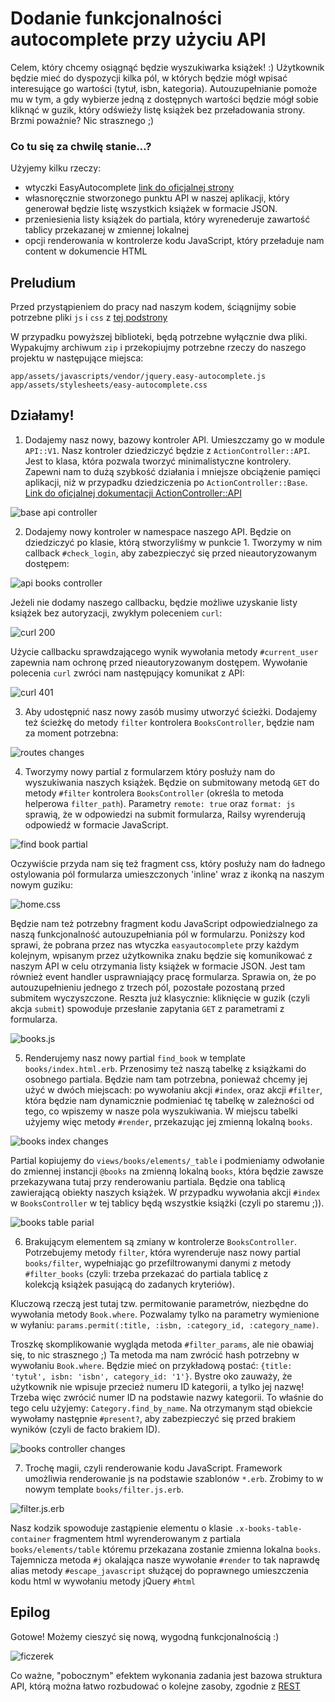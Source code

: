 # Dodanie funkcjonalności autocomplete przy użyciu API

Celem, który chcemy osiągnąć będzie wyszukiwarka książek! :) Użytkownik
będzie mieć do dyspozycji kilka pól, w których będzie mógł wpisać
interesujące go wartości (tytuł, isbn, kategoria). Autouzupełnianie
pomoże mu w tym, a gdy wybierze jedną z dostępnych wartości będzie mógł
sobie kliknąć w guzik, który odświeży listę książek bez przeładowania
strony. Brzmi poważnie? Nic strasznego ;)

### Co tu się za chwilę stanie...?

Użyjemy kilku rzeczy:
- wtyczki EasyAutocomplete [link do oficjalnej
  strony](http://easyautocomplete.com/) 
- własnoręcznie stworzonego punktu API w naszej aplikacji, który
  generował będzie listę wszystkich książek w formacie JSON.
- przeniesienia listy książek do partiala, który wyrenederuje zawartość
tablicy przekazanej w zmiennej lokalnej
- opcji renderowania w kontrolerze kodu JavaScript, który przeładuje
  nam content w dokumencie HTML

## Preludium

Przed przystąpieniem do pracy nad naszym kodem, ściągnijmy sobie
potrzebne pliki `js` i `css` z [tej
podstrony](http://easyautocomplete.com/download)

W przypadku powyższej biblioteki, będą potrzebne wyłącznie dwa pliki.
Wypakujmy archiwum `zip` i przekopiujmy potrzebne rzeczy do naszego projektu w
następujące miejsca:
```
app/assets/javascripts/vendor/jquery.easy-autocomplete.js
app/assets/stylesheets/easy-autocomplete.css
```

## Działamy!

1. Dodajemy nasz nowy, bazowy kontroler API. Umieszczamy go w module `API::V1`.
   Nasz kontroler dziedziczyć będzie z `ActionController::API`. Jest to
   klasa, która pozwala tworzyć minimalistyczne kontrolery. Zapewni nam to
   dużą szybkość działania i mniejsze obciążenie pamięci aplikacji, niż
   w przypadku dziedziczenia po `ActionController::Base`.
   [Link do oficjalnej dokumentacji
ActionController::API](http://api.rubyonrails.org/classes/ActionController/API.html)

![base api controller](./3.png?raw=true "base api controller")

2. Dodajemy nowy kontroler w namespace naszego API. Będzie on
   dziedziczyć po klasie, którą stworzyliśmy w punkcie 1. Tworzymy w nim
   callback `#check_login`, aby zabezpieczyć się przed nieautoryzowanym
   dostępem:

![api books controller](./4.png?raw=true "api books controller")

   Jeżeli nie dodamy naszego callbacku, będzie możliwe uzyskanie listy
książek bez autoryzacji, zwykłym poleceniem `curl`:

![curl 200](./12.png?raw=true "curl 200")

   Użycie callbacku sprawdzającego wynik wywołania metody `#current_user` zapewnia nam
   ochronę przed nieautoryzowanym dostępem. Wywołanie polecenia `curl`
   zwróci nam następujący komunikat z API:

![curl 401](./13.png?raw=true "curl 401")

3. Aby udostępnić nasz nowy zasób musimy utworzyć ścieżki. Dodajemy też
   ścieżkę do metody `filter` kontrolera `BooksController`, będzie nam
   za moment potrzebna:

![routes changes](./10.png?raw=true "routes changes")

4. Tworzymy nowy partial z formularzem który posłuży nam do wyszukiwania
   naszych książek. Będzie on submitowany metodą `GET` do metody `#filter`
   kontrolera `BooksController` (określa to metoda helperowa `filter_path`).
   Parametry `remote: true` oraz `format: js` sprawią, że w odpowiedzi na submit
   formularza, Railsy wyrenderują odpowiedź w formacie JavaScript.

![find book partial](./6.png?raw=true "find book partial")

   Oczywiście przyda nam się też fragment css, który posłuży nam do ładnego
   ostylowania pól formularza umieszczonych 'inline' wraz z ikonką na
   naszym nowym guziku:

![home.css](./2.png?raw=true "home.css")

   Będzie nam też potrzebny fragment kodu JavaScript odpowiedzialnego za
   naszą funkcjonalność autouzupełniania pól w formularzu.
   Poniższy kod sprawi, że pobrana przez nas wtyczka `easyautocomplete`
   przy każdym kolejnym, wpisanym przez użytkownika znaku
   będzie się komunikować z naszym API w celu otrzymania listy książek w
   formacie JSON. Jest tam również event handler usprawniający pracę
   formularza. Sprawia on, że po autouzupełnieniu jednego z trzech pól, pozostałe
   pozostaną przed submitem wyczyszczone. Reszta już klasycznie: kliknięcie w guzik
   (czyli akcja `submit`) spowoduje przesłanie zapytania `GET` z parametrami z
   formularza.

![books.js](./1.png?raw=true "books.js")

5. Renderujemy nasz nowy partial `find_book` w template `books/index.html.erb`.
   Przenosimy też naszą tabelkę z książkami do osobnego partiala. Będzie nam
   tam potrzebna, ponieważ chcemy jej użyć w dwóch miejscach: po
   wywołaniu  akcji `#index`, oraz akcji `#filter`, która będzie nam
   dynamicznie podmieniać tę tabelkę w zależności od tego, co wpiszemy
   w nasze pola wyszukiwania. W miejscu tabelki użyjemy więc metody
   `#render`, przekazując jej zmienną lokalną `books`.

![books index changes](./9.png?raw=true "books index changes")

   Partial kopiujemy do `views/books/elements/_table` i podmieniamy
   odwołanie do zmiennej instancji `@books` na zmienną lokalną `books`,
   która będzie zawsze przekazywana tutaj przy renderowaniu partiala.
   Będzie ona tablicą zawierającą obiekty naszych książek. W przypadku wywołania
   akcji `#index` w `BooksController` w tej tablicy będą wszystkie
   książki (czyli po staremu ;)).

![books table parial](./7.png?raw=true "books table partial")

6. Brakującym elementem są zmiany  w kontrolerze `BooksController`. Potrzebujemy
   metody `filter`, która wyrenderuje nasz nowy partial `books/filter`,
wypełniając go przefiltrowanymi danymi z metody `#filter_books` (czyli:
trzeba przekazać do partiala tablicę z kolekcją książek pasującą do
zadanych kryteriów).

Kluczową rzeczą jest tutaj tzw. permitowanie parametrów, niezbędne do
wywołania metody `Book.where`. Pozwalamy tylko na parametry wymienione w
wyłaniu: `params.permit(:title, :isbn, :category_id, :category_name)`.

Troszkę skomplikowanie wygląda metoda `#filter_params`, ale nie obawiaj
się, to nic strasznego ;) Ta metoda ma nam zwrócić hash potrzebny w wywołaniu `Book.where`.
Będzie mieć on przykładową postać: `{title: 'tytuł', isbn: 'isbn', category_id: '1'}`.
Bystre oko zauważy, że użytkownik nie wpisuje przecież numeru ID kategorii, a tylko jej nazwę!
Trzeba więc zwrócić numer ID na podstawie nazwy kategorii. To właśnie do tego celu
użyjemy: `Category.find_by_name`. Na otrzymanym stąd obiekcie wywołamy następnie `#present?`,
aby zabezpieczyć się przed brakiem wyników (czyli de facto brakiem ID).

![books controller changes](./5.png?raw=true "books controller changes")

7. Trochę magii, czyli renderowanie kodu JavaScript. Framework umożliwia
   renderowanie js na podstawie szablonów `*.erb`. Zrobimy to w nowym
   template `books/filter.js.erb`.

![filter.js.erb](./8.png?raw=true "filter.js.erb")

   Nasz kodzik spowoduje zastąpienie elementu o klasie
`.x-books-table-container` fragmentem html wyrenderowanym z partiala
`books/elements/table` któremu przekazana zostanie zmienna lokalna
`books`. Tajemnicza metoda `#j` okalająca nasze wywołanie `#render` to
tak naprawdę alias metody `#escape_javascript` służącej do poprawnego
umieszczenia kodu html w wywołaniu metody jQuery `#html`

## Epilog

Gotowe! Możemy cieszyć się nową, wygodną funkcjonalnością :)

![ficzerek](./11.png?raw=true "ficzerek")

Co ważne, "pobocznym" efektem wykonania zadania jest bazowa struktura API, którą można
łatwo rozbudować o kolejne zasoby, zgodnie z
[REST](http://whatisrest.com/rest_architectural_goals/index)
